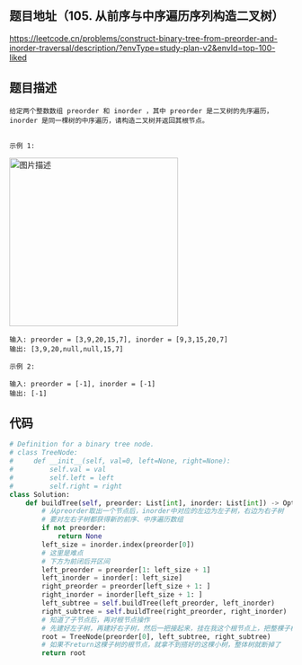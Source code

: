 ## 题目地址（105. 从前序与中序遍历序列构造二叉树）

https://leetcode.cn/problems/construct-binary-tree-from-preorder-and-inorder-traversal/description/?envType=study-plan-v2&envId=top-100-liked

## 题目描述

```
给定两个整数数组 preorder 和 inorder ，其中 preorder 是二叉树的先序遍历， inorder 是同一棵树的中序遍历，请构造二叉树并返回其根节点。


示例 1:
```

<p>
<img src="https://assets.leetcode.com/uploads/2021/02/19/tree.jpg" alt="图片描述" width="300" />
</p>

```
输入: preorder = [3,9,20,15,7], inorder = [9,3,15,20,7]
输出: [3,9,20,null,null,15,7]

示例 2:

输入: preorder = [-1], inorder = [-1]
输出: [-1]
```


## 代码

```python
# Definition for a binary tree node.
# class TreeNode:
#     def __init__(self, val=0, left=None, right=None):
#         self.val = val
#         self.left = left
#         self.right = right
class Solution:
    def buildTree(self, preorder: List[int], inorder: List[int]) -> Optional[TreeNode]:
        # 从preorder取出一个节点后，inorder中对应的左边为左子树，右边为右子树
        # 要对左右子树都获得新的前序、中序遍历数组
        if not preorder:
            return None
        left_size = inorder.index(preorder[0])
        # 这里是难点
        # 下方为前闭后开区间
        left_preorder = preorder[1: left_size + 1]
        left_inorder = inorder[: left_size]
        right_preorder = preorder[left_size + 1: ]
        right_inorder = inorder[left_size + 1: ]
        left_subtree = self.buildTree(left_preorder, left_inorder)
        right_subtree = self.buildTree(right_preorder, right_inorder)
        # 知道了子节点后，再对根节点操作
        # 先建好左子树，再建好右子树，然后一把接起来，挂在我这个根节点上，把整棵子树交回去
        root = TreeNode(preorder[0], left_subtree, right_subtree)
        # 如果不return这棵子树的根节点，就拿不到搭好的这棵小树，整体树就断掉了
        return root
```
